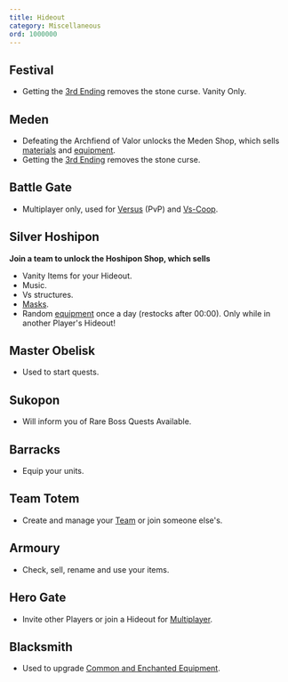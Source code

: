 ```yaml
---
title: Hideout
category: Miscellaneous
ord: 1000000
---
```

<section id="festival">

## Festival
- Getting the [3rd Ending](./endings#bonus-3) removes the stone curse. Vanity Only.
</section>
<section id="meden">

## Meden
- Defeating the Archfiend of Valor unlocks the Meden Shop, which sells [materials](./materials) and [equipment](./equipment).
- Getting the [3rd Ending](./endings#bonus-3) removes the stone curse.
</section>
<section id="battle-gate">

## Battle Gate
- Multiplayer only, used for [Versus](multiplayer#versus) (PvP) and [Vs-Coop](./multiplayer#vs-coop).
</section>
<section id="silver-hoshipon">

## Silver Hoshipon
**Join a team to unlock the Hoshipon Shop, which sells**
- Vanity Items for your Hideout.
- Music.
- Vs structures.
- [Masks](./spirits).
- Random [equipment](./equipment) once a day (restocks after 00:00). Only while in another Player's Hideout!
</section>
<section id="master-obelisk">

## Master Obelisk
- Used to start quests.
</section>
<section id="sukopon">

## Sukopon
- Will inform you of Rare Boss Quests Available.
</section>
<section id="barracks">

## Barracks
- Equip your units.
</section>
<section id="team-totem">

## Team Totem
- Create and manage your [Team](./multiplayer#team) or join someone else's.
</section>
<section id="armoury">

## Armoury
- Check, sell, rename and use your items.
</section>
<section id="hero-gate">

## Hero Gate
- Invite other Players or join a Hideout for [Multiplayer](./multiplayer).
</section>
<section id="blacksmith">

## Blacksmith
- Used to upgrade [Common and Enchanted Equipment](./equipment#commonenchanted).
</section>